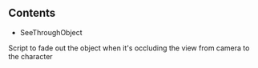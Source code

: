 ## Contents
- SeeThroughObject

Script to fade out the object when it's occluding the view from camera to the character
